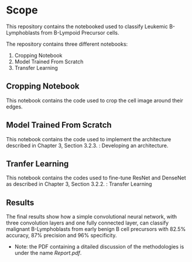 # Scope
This repository contains the notebooked used to classify Leukemic B-Lymphoblasts from B-Lympoid Precursor cells.

The repository contains three different notebooks: 
1) Cropping Notebook
2) Model Trained From Scratch
3) Transfer Learning

## Cropping Notebook
This notebook contains the code used to crop the cell image around their edges. 

## Model Trained From Scratch
This notebook contains the code used to implement the architecture described in Chapter 3, Section 3.2.3. : Developing an architecture. 

## Tranfer Learning
This notebook contains the codes used to fine-tune ResNet and DenseNet as described in Chapter 3, Section 3.2.2. : Transfer Learning

## Results
The final results show how a simple convolutional neural network, with three convolution layers and one fully connected layer, can classify malignant B-Lymphoblasts from early benign B cell precursors with 82.5% accuracy, 87% precision and 96% specificity.

- Note: the PDF containing a ditailed discussion of the methodologies is under the name *Report.pdf*.

